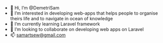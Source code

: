 - 👋 Hi, I’m @DemetriSam
- 👀 I’m interested in developing web-apps that helps people to organise theirs life and to navigate in ocean of knowledge 
- 🌱 I’m currently learning Laravel framework
- 💞️ I’m looking to collaborate on developing web apps on Laravel
- 📫 samartsew@gmail.com

<!---
DemetriSam/DemetriSam is a ✨ special ✨ repository because its `README.md` (this file) appears on your GitHub profile.
You can click the Preview link to take a look at your changes.
--->
